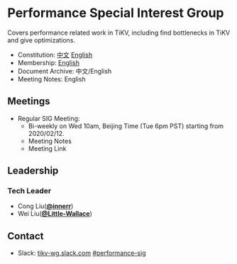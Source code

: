 # Performance Special Interest Group

Covers performance related work in TiKV, including find bottlenecks in TiKV and give optimizations.

- Constitution: [中文](./constitution-zh_CN.md) [English](./constitution.md)
- Membership: [English](./membership.md)
- Document Archive: 中文/English
- Meeting Notes: English

## Meetings

* Regular SIG Meeting: 
     * Bi-weekly on Wed 10am, Beijing Time (Tue 6pm PST) starting from 2020/02/12. 
     * Meeting Notes
     * Meeting Link

## Leadership

### Tech Leader

* Cong Liu(**[@innerr](https://github.com/innerr)**)
* Wei Liu(**[@Little-Wallace](https://github.com/Little-Wallace)**)

## Contact

- Slack: [tikv-wg.slack.com](https://join.slack.com/t/tikv-wg/shared_invite/enQtNTUyODE4ODU2MzI0LWVlMWMzMDkyNWE5ZjY1ODAzWYZWYZWYWJGWZGWYG) [#performance-sig](https://tikv-wg.slack.com/messages/performance-sig)
